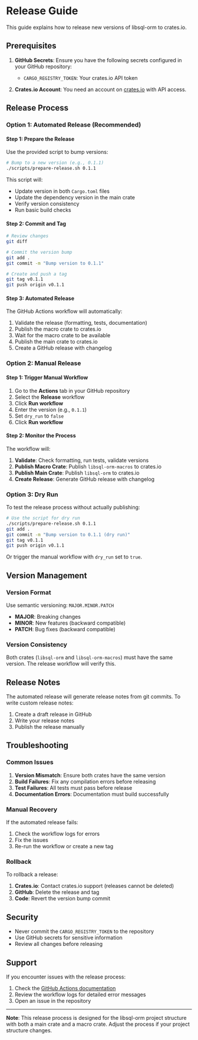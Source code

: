 # Release Guide

This guide explains how to release new versions of libsql-orm to crates.io.

## Prerequisites

1. **GitHub Secrets**: Ensure you have the following secrets configured in your GitHub repository:
   - `CARGO_REGISTRY_TOKEN`: Your crates.io API token

2. **Crates.io Account**: You need an account on [crates.io](https://crates.io) with API access.

## Release Process

### Option 1: Automated Release (Recommended)

#### Step 1: Prepare the Release

Use the provided script to bump versions:

```bash
# Bump to a new version (e.g., 0.1.1)
./scripts/prepare-release.sh 0.1.1
```

This script will:
- Update version in both `Cargo.toml` files
- Update the dependency version in the main crate
- Verify version consistency
- Run basic build checks

#### Step 2: Commit and Tag

```bash
# Review changes
git diff

# Commit the version bump
git add .
git commit -m "Bump version to 0.1.1"

# Create and push a tag
git tag v0.1.1
git push origin v0.1.1
```

#### Step 3: Automated Release

The GitHub Actions workflow will automatically:
1. Validate the release (formatting, tests, documentation)
2. Publish the macro crate to crates.io
3. Wait for the macro crate to be available
4. Publish the main crate to crates.io
5. Create a GitHub release with changelog

### Option 2: Manual Release

#### Step 1: Trigger Manual Workflow

1. Go to the **Actions** tab in your GitHub repository
2. Select the **Release** workflow
3. Click **Run workflow**
4. Enter the version (e.g., `0.1.1`)
5. Set `dry_run` to `false`
6. Click **Run workflow**

#### Step 2: Monitor the Process

The workflow will:
1. **Validate**: Check formatting, run tests, validate versions
2. **Publish Macro Crate**: Publish `libsql-orm-macros` to crates.io
3. **Publish Main Crate**: Publish `libsql-orm` to crates.io
4. **Create Release**: Generate GitHub release with changelog

### Option 3: Dry Run

To test the release process without actually publishing:

```bash
# Use the script for dry run
./scripts/prepare-release.sh 0.1.1
git add .
git commit -m "Bump version to 0.1.1 (dry run)"
git tag v0.1.1
git push origin v0.1.1
```

Or trigger the manual workflow with `dry_run` set to `true`.

## Version Management

### Version Format

Use semantic versioning: `MAJOR.MINOR.PATCH`

- **MAJOR**: Breaking changes
- **MINOR**: New features (backward compatible)
- **PATCH**: Bug fixes (backward compatible)

### Version Consistency

Both crates (`libsql-orm` and `libsql-orm-macros`) must have the same version. The release workflow will verify this.

## Release Notes

The automated release will generate release notes from git commits. To write custom release notes:

1. Create a draft release in GitHub
2. Write your release notes
3. Publish the release manually

## Troubleshooting

### Common Issues

1. **Version Mismatch**: Ensure both crates have the same version
2. **Build Failures**: Fix any compilation errors before releasing
3. **Test Failures**: All tests must pass before release
4. **Documentation Errors**: Documentation must build successfully

### Manual Recovery

If the automated release fails:

1. Check the workflow logs for errors
2. Fix the issues
3. Re-run the workflow or create a new tag

### Rollback

To rollback a release:

1. **Crates.io**: Contact crates.io support (releases cannot be deleted)
2. **GitHub**: Delete the release and tag
3. **Code**: Revert the version bump commit

## Security

- Never commit the `CARGO_REGISTRY_TOKEN` to the repository
- Use GitHub secrets for sensitive information
- Review all changes before releasing

## Support

If you encounter issues with the release process:

1. Check the [GitHub Actions documentation](https://docs.github.com/en/actions)
2. Review the workflow logs for detailed error messages
3. Open an issue in the repository

---

**Note**: This release process is designed for the libsql-orm project structure with both a main crate and a macro crate. Adjust the process if your project structure changes. 